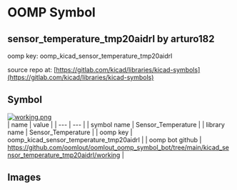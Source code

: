 # OOMP Symbol  
## sensor_temperature_tmp20aidrl  by arturo182  
  
oomp key: oomp_kicad_sensor_temperature_tmp20aidrl  
  
source repo at: [https://gitlab.com/kicad/libraries/kicad-symbols](https://gitlab.com/kicad/libraries/kicad-symbols)  
## Symbol  
  
[![working.png](working_600.png)](working.png)  
| name | value | 
| --- | --- | 
| symbol name | Sensor_Temperature | 
| library name | Sensor_Temperature | 
| oomp key | oomp_kicad_sensor_temperature_tmp20aidrl | 
| oomp bot github | https://github.com/oomlout/oomlout_oomp_symbol_bot/tree/main/kicad_sensor_temperature_tmp20aidrl/working | 
## Images  
